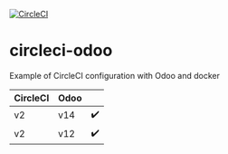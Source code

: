 [![CircleCI](https://circleci.com/gh/qdelcourte/circleci-odoo.svg?style=svg)](https://circleci.com/gh/qdelcourte/circleci-odoo)

# circleci-odoo

Example of CircleCI configuration with Odoo and docker

| CircleCI | Odoo | |
| -------- | ---- | ------------------ |
|    v2    | v14  | :heavy_check_mark: |
|    v2    | v12  | :heavy_check_mark: |
